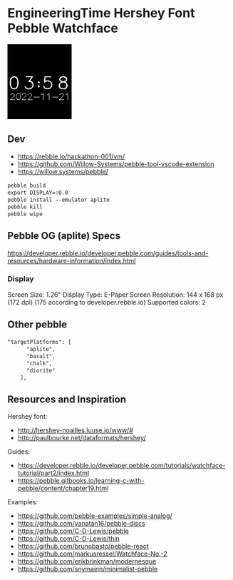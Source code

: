 # EngineeringTime Hershey Font Pebble Watchface

![Screenshot](screenshot.png)

## Dev

- https://rebble.io/hackathon-001/vm/
- https://github.com/Willow-Systems/pebble-tool-vscode-extension
- https://willow.systems/pebble/

```
pebble build
export DISPLAY=:0.0
pebble install --emulator aplite
pebble kill
pebble wipe
```

## Pebble OG (aplite) Specs

https://developer.rebble.io/developer.pebble.com/guides/tools-and-resources/hardware-information/index.html

### Display

Screen Size: 1.26"
Display Type: E-Paper
Screen Resolution: 144 x 168 px (172 dpi) (175 according to developer.rebble.io)
Supported colors: 2

## Other pebble

```
"targetPlatforms": [
      "aplite",
      "basalt",
      "chalk",
      "diorite"
    ],
```

## Resources and Inspiration

Hershey font:
- http://hershey-noailles.luuse.io/www/#
- http://paulbourke.net/dataformats/hershey/

Guides:
- https://developer.rebble.io/developer.pebble.com/tutorials/watchface-tutorial/part2/index.html
- https://pebble.gitbooks.io/learning-c-with-pebble/content/chapter19.html

Examples:
- https://github.com/pebble-examples/simple-analog/
- https://github.com/yanatan16/pebble-discs
- https://github.com/C-D-Lewis/pebble
- https://github.com/C-D-Lewis/thin
- https://github.com/brunobasto/pebble-react
- https://github.com/markusressel/Watchface-No.-2
- https://github.com/erikbrinkman/modernesque
- https://github.com/snymainn/minimalist-pebble
